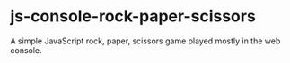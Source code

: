 # js-console-rock-paper-scissors
A simple JavaScript rock, paper, scissors game played mostly in the web console.
